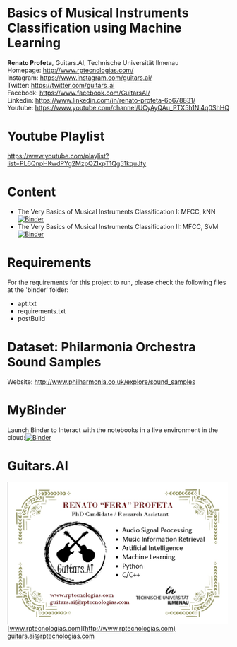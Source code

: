 # Basics of Musical Instruments Classification using Machine Learning

**Renato Profeta**, Guitars.AI, Technische Universität Ilmenau <br>
Homepage: http://www.rptecnologias.com/ <br>
Instagram: https://www.instagram.com/guitars.ai/ <br>
Twitter: https://twitter.com/guitars_ai <br>
Facebook: https://www.facebook.com/GuitarsAI/ <br>
Linkedin: https://www.linkedin.com/in/renato-profeta-6b678831/ <br>
Youtube: https://www.youtube.com/channel/UCyAyQAu_PTX5h1Ni4q0ShHQ

# Youtube Playlist
https://www.youtube.com/playlist?list=PL6QnpHKwdPYg2MzpQZIxpT1Qg51kquJty <br>

# Content
 - The Very Basics of Musical Instruments Classification I: MFCC, kNN [![Binder](https://mybinder.org/badge.svg)](https://mybinder.org/v2/gh/GuitarsAI/BasicsMusicalInstrumClassifi/master?filepath=BasicsMusicaInstrumentsClassifkNN.ipynb)
  - The Very Basics of Musical Instruments Classification II: MFCC, SVM [![Binder](https://mybinder.org/badge_logo.svg)](https://mybinder.org/v2/gh/GuitarsAI/BasicsMusicalInstrumClassifi/master?filepath=BasicsMusicaInstrumentsClassifkNN.ipynb)

# Requirements
For the requirements for this project to run, please check the following files at the 'binder' folder:
  - apt.txt
  - requirements.txt
  - postBuild
  
# Dataset: Philarmonia Orchestra Sound Samples
Website: http://www.philharmonia.co.uk/explore/sound_samples <br>

# MyBinder

Launch Binder to Interact with the notebooks in a live environment in the cloud:[![Binder](https://mybinder.org/badge.svg)](https://mybinder.org/v2/gh/GuitarsAI/BasicsMusicalInstrumClassifi/master)


# Guitars.AI

<p align="left">
<img src="./img/businesscard.jpg" width="500px" alt="Business Card" align="left" >
</p>
<br>

[www.rptecnologias.com](http://www.rptecnologias.com)
<br>
guitars.ai@rptecnologias.com


